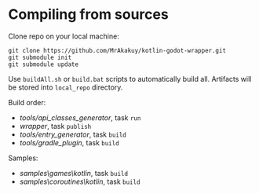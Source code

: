 # Compiling from sources

Clone repo on your local machine:
```shell 
git clone https://github.com/MrAkakuy/kotlin-godot-wrapper.git
git submodule init
git submodule update
```

Use `buildAll.sh` or `build.bat` scripts to automatically build all. Artifacts will be stored into `local_repo` directory.

Build order:
 - *tools/api_classes_generator*, task `run`
 - *wrapper*, task `publish`
 - *tools/entry_generator*, task `build`
 - *tools/gradle_plugin*, task `build`
 
 Samples:
 - *samples\games\kotlin*, task `build`
 - *samples\coroutines\kotlin*, task `build`